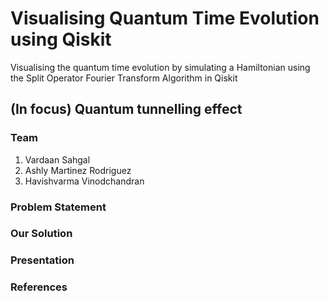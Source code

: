 # Visualising Quantum Time Evolution using Qiskit
Visualising the quantum time evolution by simulating a Hamiltonian using the Split Operator Fourier Transform Algorithm in Qiskit

## (In focus) Quantum tunnelling effect

### Team
1. Vardaan Sahgal
2. Ashly Martinez Rodriguez
3. Havishvarma Vinodchandran

### Problem Statement

### Our Solution

### Presentation

### References

